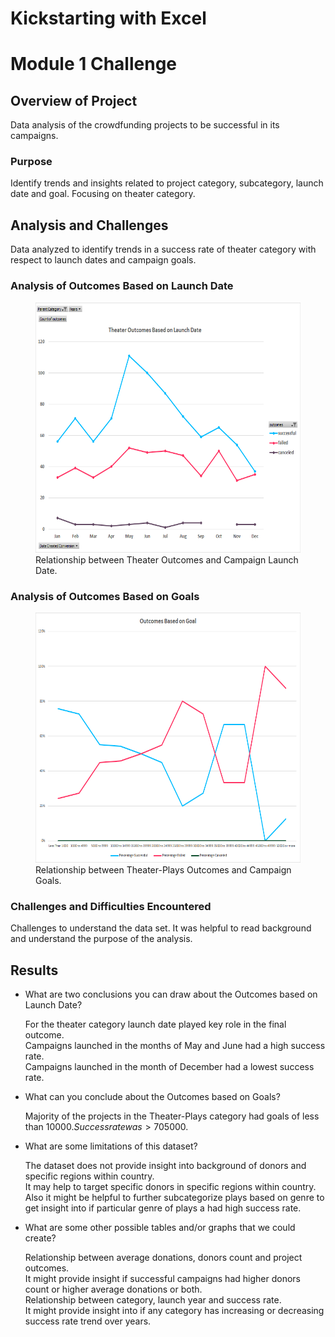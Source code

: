 # Kickstarting with Excel
# Module 1 Challenge

## Overview of Project
Data analysis of the crowdfunding projects to be successful in its campaigns.

### Purpose
Identify trends and insights related to project category, subcategory, launch date and goal. Focusing on theater category.

## Analysis and Challenges
Data analyzed to identify trends in a success rate of theater category with respect to launch dates and campaign goals.

### Analysis of Outcomes Based on Launch Date

<figure>
    <img src="/Resources/Theater_Outcomes_vs_Launch.png" width="600" height="400"
         alt="Theater_Outcomes_vs_Launch">
    <figcaption>Relationship between Theater Outcomes and Campaign Launch Date.</figcaption>
</figure>

### Analysis of Outcomes Based on Goals

<figure>
    <img src="/Resources/Outcomes_vs_Goals.png" width="600" height="400"
         alt="Theater_Plays_Outcomes_vs_Goals">
    <figcaption>Relationship between Theater-Plays Outcomes and Campaign Goals.</figcaption>
</figure>

### Challenges and Difficulties Encountered
Challenges to understand the data set. It was helpful to read background and understand the purpose of the analysis.

## Results

- What are two conclusions you can draw about the Outcomes based on Launch Date?

    For the theater category launch date played key role in the final outcome.  
    Campaigns launched in the months of May and June had a high success rate.   
    Campaigns launched in the month of December had a lowest success rate.

- What can you conclude about the Outcomes based on Goals?

    Majority of the projects in the Theater-Plays category had goals of less than $10000.   
    Success rate was >70% for projects with campaign goal of <$5000.   

- What are some limitations of this dataset?

    The dataset does not provide insight into background of donors and specific regions within country.   
    It may help to target specific donors in specific regions within country.   
    Also it might be helpful to further subcategorize plays based on genre to get insight into if particular genre of plays a had high success rate.  

- What are some other possible tables and/or graphs that we could create?

    Relationship between average donations, donors count and project outcomes.   
    It might provide insight if successful campaigns had higher donors count or higher average donations or both.   
    Relationship between category, launch year and success rate.   
    It might provide insight into if any category has increasing or decreasing success rate trend over years.   
